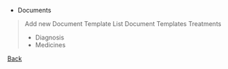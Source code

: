 * Documents
> Add new Document Template
> List Document Templates
Treatments
> * Diagnosis
> * Medicines 



[Back](https://github.com/hmislk/hmis/wiki/Electronic-Health-Record-(EHR))
